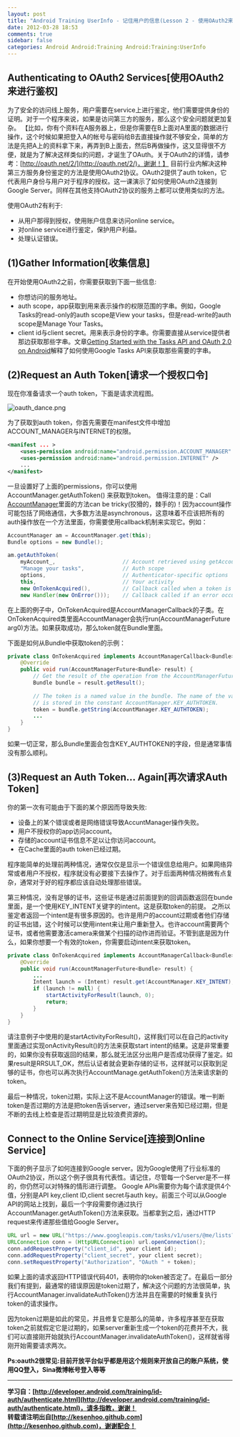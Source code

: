 ```yaml
---
layout: post
title: "Android Training UserInfo - 记住用户的信息(Lesson 2 - 使用OAuth2来进行身份鉴定)"
date: 2012-03-28 18:53
comments: true
sidebar: false
categories: Android Android:Training Android:Training:UserInfo
---
```


## Authenticating to OAuth2 Services[使用OAuth2来进行鉴权]
为了安全的访问线上服务，用户需要在service上进行鉴定，他们需要提供身份的证明。对于一个程序来说，如果是访问第三方的服务，那么这个安全问题就更加复杂。
【比如，你有个资料在A服务器上，但是你需要在B上面对A里面的数据进行操作，这个时候如果把登入A的帐号与密码给B去直接操作就不够安全，简单的方法是先把A上的资料拿下来，再弄到B上面去，然后B再做操作，这又显得很不方便，就是为了解决这样类似的问题，才诞生了OAuth。关于OAuth2的详情，请参考：[http://oauth.net/2/](http://oauth.net/2/)，谢谢！】
目前行业内解决这种第三方服务身份鉴定的方法是使用OAuth2协议。OAuth2提供了auth token，它代表用户身份与用户对于程序的授权。这一课演示了如何使用OAuth2连接到Google Server。同样在其他支持OAuth2协议的服务上都可以使用类似的方法。

使用OAuth2有利于:

* 从用户那得到授权，使用账户信息来访问online service。  
* 对online service进行鉴定，保护用户利益。  
* 处理认证错误。  

<!-- More -->

## (1)Gather Information[收集信息]
在开始使用OAuth2之前，你需要获取到下面一些信息:

* 你想访问的服务地址。  
* auth scope，app获取到用来表示操作的权限范围的字串。例如，Google Tasks的read-only的auth scope是View your tasks，但是read-write的auth scope是Manage Your Tasks。  
* client id与client secret。用来表示身份的字串。你需要直接从service提供者那边获取那些字串。文章[Getting Started with the Tasks API and OAuth 2.0 on Android](http://code.google.com/apis/tasks/articles/oauth-and-tasks-on-android.html)解释了如何使用Google Tasks API来获取那些需要的字串。 

## (2)Request an Auth Token[请求一个授权口令]
现在你准备请求一个auth token，下面是请求流程图。

![oauth_dance.png](/images/articles/oauth_dance.png "Figure 1")

为了获取到auth token，你首先需要在manifest文件中增加ACCOUNT_MANAGER与INTERNET的权限。
```xml
<manifest ... >  
    <uses-permission android:name="android.permission.ACCOUNT_MANAGER" />  
    <uses-permission android:name="android.permission.INTERNET" />  
    ...  
</manifest>  
```
一旦设置好了上面的permissions，你可以使用AccountManager.getAuthToken() 来获取到token。
值得注意的是：Call [AccountManager](http://developer.android.com/reference/android/accounts/AccountManager.html)里面的方法can be tricky(狡猾的，棘手的)！因为account操作可能包括了网络通信，大多数方法是asynchronous，这意味着不应该把所有的auth操作放在一个方法里面，你需要使用callback机制来实现它。例如：
```java
AccountManager am = AccountManager.get(this);  
Bundle options = new Bundle();  
  
am.getAuthToken(  
    myAccount_,                     // Account retrieved using getAccountsByType()  
    "Manage your tasks",            // Auth scope  
    options,                        // Authenticator-specific options  
    this,                           // Your activity  
    new OnTokenAcquired(),          // Callback called when a token is successfully acquired  
    new Handler(new OnError()));    // Callback called if an error occurs  
```
在上面的例子中，OnTokenAcquired是AccountManagerCallback的子类。在OnTokenAcquired类里面AccountManager会执行run(AccountManagerFuture<Bundle> arg0)方法。如果获取成功，那么token就在Bundle里面。

下面是如何从Bundle中获取token的示例：
```java
private class OnTokenAcquired implements AccountManagerCallback<Bundle> {  
    @Override  
    public void run(AccountManagerFuture<Bundle> result) {  
        // Get the result of the operation from the AccountManagerFuture.  
        Bundle bundle = result.getResult();  
      
        // The token is a named value in the bundle. The name of the value  
        // is stored in the constant AccountManager.KEY_AUTHTOKEN.  
        token = bundle.getString(AccountManager.KEY_AUTHTOKEN);  
        ...  
    }  
}
```  
如果一切正常，那么Bundle里面会包含KEY_AUTHTOKEN的字段，但是通常事情没有那么顺利。

## (3)Request an Auth Token... Again[再次请求Auth Token]
你的第一次有可能由于下面的某个原因而导致失败:

* 设备上的某个错误或者是网络错误导致AccuntManager操作失败。  
* 用户不授权你的app访问account。  
* 存储的account证书信息不足以让你访问account。  
* 在Cache里面的auth token已经过期。  

程序能简单的处理前两种情况，通常仅仅是显示一个错误信息给用户。如果网络异常或者用户不授权，程序就没有必要接下去操作了。对于后面两种情况稍微有点复杂，通常对于好的程序都应该自动处理那些错误。

第三种情况，没有足够的证书，这些证书是通过前面提到的回调函数返回在bunde里面，是一个使用KEY_INTENT关键字的intent。这是获取token的前提。
之所以鉴定者返回一个intent是有很多原因的。也许是用户的account过期或者他们存储的证书出错，这个时候可以使用intent来让用户重新登入。也许account需要两个证书，或者他需要激活camera来做某个扫描的动作进而验证。不管到底是因为什么，如果你想要一个有效的token，你需要启动intent来获取token。
```java
private class OnTokenAcquired implements AccountManagerCallback<Bundle> {  
    @Override  
    public void run(AccountManagerFuture<Bundle> result) {  
        ...  
        Intent launch = (Intent) result.get(AccountManager.KEY_INTENT);  
        if (launch != null) {  
            startActivityForResult(launch, 0);  
            return;  
        }  
    }  
}  
```
请注意例子中使用的是startActivityForResult()，这样我们可以在自己的activity里面通过实现onActivityResult()的方法来获取start intent的结果。这是非常重要的，如果你没有获取返回的结果，那么就无法区分出用户是否成功获得了鉴定。如果result是RRSULT_OK，然后认证者就会更新存储的证书，这样就可以获取到足够的证书，你也可以再次执行AccountManage.getAuthToken()方法来请求新的token。

最后一种情况，token过期，实际上这不是AccountManager的错误。唯一判断token是否过期的方法是把token告诉server，通过server来告知已经过期，但是不断的去线上检查是否过期明显是比较浪费资源的。

## Connect to the Online Service[连接到Online Service]
下面的例子显示了如何连接到Google server。因为Google使用了行业标准的OAuth2协议，所以这个例子很具有代表性。请记住，尽管每一个Server是不一样的，你仍然可以对特殊的情形进行调整。
Google APIs需要你为每个请求提供4个值，分别是API key,client ID,client secret与auth key。前面三个可以从Google API的网站上找到，最后一个字段需要你通过执行AccountManager.getAuthToken()方法来获取。当都拿到之后，通过HTTP request来传递那些值给Google Server。
```java
URL url = new URL("https://www.googleapis.com/tasks/v1/users/@me/lists?key=" + your_api_key);  
URLConnection conn = (HttpURLConnection) url.openConnection();  
conn.addRequestProperty("client_id", your client id);  
conn.addRequestProperty("client_secret", your client secret);  
conn.setRequestProperty("Authorization", "OAuth " + token);  
```
如果上面的请求返回HTTP错误代码401，表明你的token被否定了。在最后一部分我们有提到，最通常的错误原因是token过期了，解决这个问题的方法很简单，执行AccountManager.invalidateAuthToken()方法并且在需要的时候重复执行token的请求操作。

因为token过期是如此的常见，并且修复它是那么的简单，许多程序甚至在获取token之前就假定它是过期的，如果server重新生成一个token的花费并不大，我们可以直接刚开始就执行AccountManager.invalidateAuthToken()，这样就省得刚开始需要请求两次。

**Ps:oauth2很常见:目前开放平台似乎都是用这个规则来开放自己的账户系统，使用QQ登入，Sina微博帐号登入等等**

***
**学习自：[http://developer.android.com/training/id-auth/authenticate.html](http://developer.android.com/training/id-auth/authenticate.html)，请多指教，谢谢！**  
**转载请注明出自[http://kesenhoo.github.com](http://kesenhoo.github.com)，谢谢配合！**

